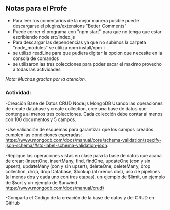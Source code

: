 ## Notas para el Profe

- Para leer los comentarios de la mejor manera posible puede descargarse el plugins/extensions "Better Comments"
- Puede correr el programa con "npm start" para que no tenga que estar escribiendo node src/index.js
- Para descargar las dependencias ya que no subimos la carpeta "node_modules" se utiliza npm install/npm i
- se utilizó readLine para que pudiera digitar la opcion que necesite en la consola de comandos
- se utilizaron las tres colecciones para poder sacar el maximo provecho a todas las actividades

_Nota: Muchas gracias por la atencion._

### Actividad:

-Creación Base de Datos CRUD Node.js MongoDB
Usando las operaciones de create database y create collection, cree una base de datos que contenga al menos tres colecciones. Cada colección debe contar al menos con 100 documentos y 5 campos.

-Use validación de esquemas para garantizar que los campos creados cumplen las condiciones esperadas: https://www.mongodb.com/docs/manual/core/schema-validation/specify-json-schema/#std-label-schema-validation-json.

-Replique las operaciones vistas en clase para la base de datos que acaba de crear: (insertOne, insertMany, find, findOne, updateOne (con y sin upsert), updateMany (con y sin upsert), deleteOne, deleteMany, drop collection, drop, drop Database, $lookup (al menos dos), uso de pipelines (al menos dos y cada uno con tres etapas), un ejemplo de $limit, un ejemplo de $sort y un ejemplo de $unwind. https://www.mongodb.com/docs/manual/crud/

-Comparta el Código de la creación de la base de datos y del CRUD en GitHub
